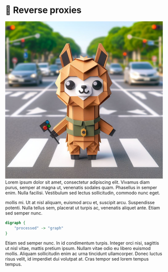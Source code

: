 # 🚦 Reverse proxies

<div class="book-article-intro">
    <img src="../img/proxy_llama_reverse.jpeg" alt="artistical representation of rama reverse proxy as llama directing traffic">
    <div>
        Lorem ipsum dolor sit amet, consectetur adipiscing elit. Vivamus diam purus, semper at magna ut, venenatis sodales quam. Phasellus in semper enim. Nulla facilisi. Vestibulum sed lectus sollicitudin, commodo nunc eget.
    </div>
</div>

mollis mi. Ut at nisl aliquam, euismod arcu et, suscipit arcu. Suspendisse potenti. Nulla tellus sem, placerat ut turpis ac, venenatis aliquet ante. Etiam sed semper nunc.

<div class="book-article-image-center">

```dot process
digraph {
    "processed" -> "graph"
}
```

</div>

Etiam sed semper nunc. In id condimentum turpis. Integer orci nisi, sagittis ut nisl vitae, mattis pretium ipsum. Nullam vitae odio eu libero euismod mollis. Aliquam sollicitudin enim ac urna tincidunt ullamcorper. Donec luctus risus velit, id imperdiet dui volutpat at. Cras tempor sed lorem tempus tempus.

